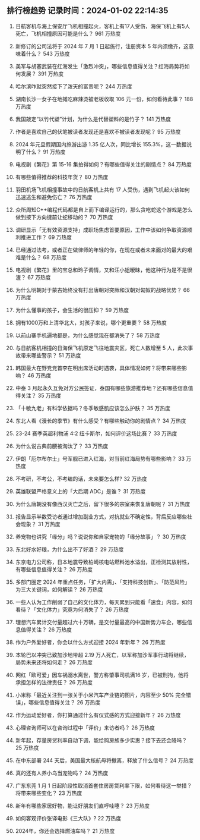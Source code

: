 
## 排行榜趋势 记录时间：2024-01-02 22:14:35
  
  1. 日航客机与海上保安厅飞机相撞起火，客机上有17人受伤，海保飞机上有5人死亡，飞机相撞原因可能是什么？ 961 万热度
    
  2. 新修订的公司法将于 2024 年 7 月 1 日起施行，注册资本 5 年内须缴齐，这意味着什么？ 543 万热度
    
  3. 美军与胡塞武装在红海发生「激烈冲突」，哪些信息值得关注？红海局势将如何发展？ 391 万热度
    
  4. 哈尔滨咋就突然接下了泼天的富贵呢？ 244 万热度
    
  5. 湖南长沙一女子在地摊吃麻辣烫被老板收取 106 元一份，如何看待此事？ 188 万热度
    
  6. 我国敲定“以竹代塑”计划，为什么是代替塑料的是竹子？ 141 万热度
    
  7. 作者是喜欢自己的伏笔被读者发现还是喜欢不被读者发现呢？ 95 万热度
    
  8. 2024 年元旦假期国内旅游出游 1.35 亿人次，同比增长 155.3%，这一数据说明了什么？ 91 万热度
    
  9. 电视剧《繁花》第 15-16 集拍得如何？有哪些值得关注的剧情点？ 84 万热度
    
  10. 有哪些值得推荐的科技年货？ 80 万热度
    
  11. 羽田机场飞机相撞事故中的日航客机上共有 17 人受伤，遇到飞机起火该如何迅速逃生和避免伤亡？ 76 万热度
    
  12. 众所周知C++编程代码都是自上而下编译运行的，那么贪吃蛇这个游戏是怎么做到按下方向键前让蛇移动的？ 70 万热度
    
  13. 调研显示「无有效资源支持」成职场焦虑首要原因，工作中该如何争取资源顺利推进工作？ 69 万热度
    
  14. 已经通过法考，或者正在做律师的年轻的你，在现在或者未来面对的最大的艰难是什么？ 68 万热度
    
  15. 电视剧《繁花》里的宝总和玲子调情，又和汪小姐暧昧，他这种行为是不是很渣？ 67 万热度
    
  16. 为什么明朝对于蒙古始终没有打出唐朝对突厥和汉朝对匈奴的战略优势？ 66 万热度
    
  17. 为什么懂事的孩子，会生活的很压抑？ 59 万热度
    
  18. 拥有1000万和上清华北大，对孩子来说，哪个更重要？ 58 万热度
    
  19. 以前山寨手机遍地都是，为什么感觉现在都消失了？ 58 万热度
    
  20. 与日航客机相撞的日海保飞机原定飞往地震灾区，死亡人数增至 5 人，此次事故带来哪些警示？ 51 万热度
    
  21. 韩国最大在野党党首李在明出席活动时遇袭，具体情况如何？将带来哪些影响？ 46 万热度
    
  22. 中泰 3 月起永久互免对方公民签证，泰国有哪些旅游推荐地？还有哪些信息值得关注？ 35 万热度
    
  23. 「十敏九老」有科学依据吗？冬季敏感肌应该怎么护肤？ 35 万热度
    
  24. 东北人看《漫长的季节》有什么感受？有哪些触动你的剧情点？ 34 万热度
    
  25. 23-24 赛季英超利物浦 4:2 纽卡斯尔，如何评价这场比赛？ 33 万热度
    
  26. 为什么说古典前腰被淘汰了？ 33 万热度
    
  27. 伊朗「厄尔布尔士」号军舰已进入红海，对当前红海局势有哪些影响？ 33 万热度
    
  28. 不考研，不考公，不考编的话，未来要怎么样? 32 万热度
    
  29. 英雄联盟严格意义上的「大后期 ADC」是谁？ 31 万热度
    
  30. 为什么唐朝没有像西汉灭亡之后，留下很多的宗室来恢复唐朝呢？ 31 万热度
    
  31. 报告显示半数受访者通过增加副业方式，对抗就业不确定性，背后反应哪些社会现象？ 31 万热度
    
  32. 养宠物也讲究「缘分」吗？说说你和自家宠物的「缘分故事」？ 30 万热度
    
  33. 东北好水好粮，为什么出不了好酒？ 29 万热度
    
  34. 东京电力公司称，日本地震导致柏崎核电站燃料池水溢出，正检测其放射性，有哪些信息值得关注？ 26 万热度
    
  35. 多部门圈定 2024 年重点任务，「扩大内需」、「支持科技创新」、「防范风险」为三大关键词，如何解读？ 26 万热度
    
  36. 一些人认为工作削弱了自己的文化体力，每天累到只能看「速食」内容，如何看待？「文化体力」究竟为何消失了？ 26 万热度
    
  37. 理想汽车累计交付量超过六十万辆，是交付量最高的中国新势力车企，哪些信息值得关注？ 26 万热度
    
  38. 作为户外爱好者，你会以什么方式迎接 2024 年新年？ 26 万热度
    
  39. 本轮巴以冲突已致加沙地带超 2.19 万人死亡，以军称加沙军事行动将继续，局势未来还将如何走？ 26 万热度
    
  40. 网红「欧可爱」因车祸溺水离世，警方称肇事司机满16 岁，已被刑拘，他将承担怎样的法律责任？ 26 万热度
    
  41. 小米称「最近关注到一张关于小米汽车产业链的图片，内容至少 50% 完全错误」，哪些信息值得关注？ 26 万热度
    
  42. 作为运动爱好者，你打算通过什么有仪式感的方式迎接新年？ 26 万热度
    
  43. 心理咨询师可以在咨询过程中「评价」来访者吗？ 26 万热度
    
  44. 新年起，存量房贷利率自动下调，能给购房族多少实惠？接下去还会降吗？ 25 万热度
    
  45. 在中东部署 244 天后，美国最大核航母将撤离，释放了什么信号？ 24 万热度
    
  46. 真的还有人养小鸟当宠物吗？ 24 万热度
    
  47. 广东东莞 1 月 1 日起阶段性取消首套住房房贷利率下限，如何看待这一举措？将带来哪些变化？ 23 万热度
    
  48. 新年有哪些家居好物，能让好朋友们直呼哇噻？ 23 万热度
    
  49. 如何客观评价张译电影《三大队》? 22 万热度
    
  50. 2024年，你还会选择燃油车吗？ 21 万热度
    
